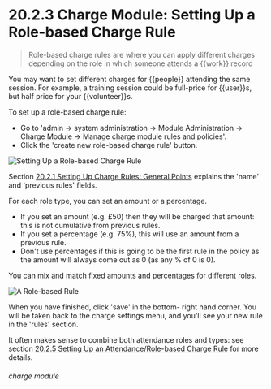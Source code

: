 # 20.2.3 Charge Module: Setting Up a Role-based Charge Rule

> Role-based charge rules are where you can apply different charges depending on the role in which someone attends a {{work}} record



You may want to set different charges for {{people}} attending the same session. For example, a training session could be full-price for {{user}}s, but half price for your {{volunteer}}s. 

To set up a role-based charge rule:
- Go to 'admin -> system administration -> Module Administration -> Charge Module -> Manage charge module rules and policies'.
- Click the 'create new role-based charge rule' button. 

![Setting Up a Role-based Charge Rule](20.2.3a.png)

Section [20.2.1  Setting Up Charge Rules: General Points](/help/index/p/20.2.1) explains the 'name' and 'previous rules' fields. 

For each role type, you can set an amount or a percentage. 
   - If you set an amount (e.g. £50) then they will be charged that amount: this is not cumulative from previous rules. 
   - If you set a percentage (e.g. 75%), this will use an amount from a previous rule. 
   - Don't use percentages if this is going to be the first rule in the policy as the amount will always come out as 0 (as any % of 0 is 0). 

You can mix and match fixed amounts and percentages for different roles. 

![A Role-based Rule](20.2.3b.png)

When you have finished, click 'save' in the bottom- right hand corner. You will be taken back to the charge settings menu, and you'll see your new rule in the 'rules' section. 

It often makes sense to combine both attendance roles and types: see section [20.2.5  Setting Up an Attendance/Role-based Charge Rule](/help/index/v/{{version}}/p/20.2.5) for more details. 


###### charge module

